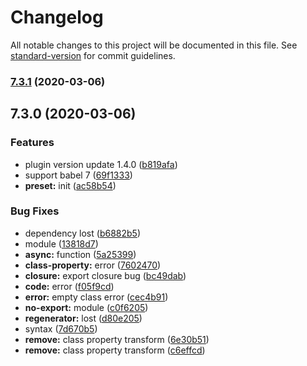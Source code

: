 # Changelog

All notable changes to this project will be documented in this file. See [standard-version](https://github.com/conventional-changelog/standard-version) for commit guidelines.

### [7.3.1](https://github.com/ui5-next/babel-plugin-ui5-next/compare/v7.3.0...v7.3.1) (2020-03-06)

## 7.3.0 (2020-03-06)


### Features

* plugin version update 1.4.0 ([b819afa](https://github.com/ui5-next/babel-plugin-ui5-next/commit/b819afad68bd6c37d8c9f870fe1387fd1af54add))
* support babel 7 ([69f1333](https://github.com/ui5-next/babel-plugin-ui5-next/commit/69f13336a18e8e59f7643e5b57bb8680467c12e0))
* **preset:** init ([ac58b54](https://github.com/ui5-next/babel-plugin-ui5-next/commit/ac58b54447b34b3d373f64ad9ce6825cbe2828b8))


### Bug Fixes

* dependency lost ([b6882b5](https://github.com/ui5-next/babel-plugin-ui5-next/commit/b6882b550328f831f618961c63b1c5512ddc4437))
* module ([13818d7](https://github.com/ui5-next/babel-plugin-ui5-next/commit/13818d787be3da488042aba122fca7ebc0c23ab2))
* **async:** function ([5a25399](https://github.com/ui5-next/babel-plugin-ui5-next/commit/5a253994b97a2d33d5068e06fbfa96a1695682fe))
* **class-property:** error ([7602470](https://github.com/ui5-next/babel-plugin-ui5-next/commit/7602470ef111653f3dd85c7920f99fab21811c17))
* **closure:** export closure bug ([bc49dab](https://github.com/ui5-next/babel-plugin-ui5-next/commit/bc49dabcfd66b931971e4fb6119eab2424a55f5a))
* **code:** error ([f05f9cd](https://github.com/ui5-next/babel-plugin-ui5-next/commit/f05f9cd6cc83e718099603fc10591bde9a904f8f))
* **error:** empty class error ([cec4b91](https://github.com/ui5-next/babel-plugin-ui5-next/commit/cec4b915fcf0fd77a6466fcb81407ae48e33a40c))
* **no-export:** module ([c0f6205](https://github.com/ui5-next/babel-plugin-ui5-next/commit/c0f6205530df4a1e5d1bdba8a6cecacc9e0dc23d))
* **regenerator:** lost ([d80e205](https://github.com/ui5-next/babel-plugin-ui5-next/commit/d80e20518f568b2b978938861162acb9d8813796))
* syntax ([7d670b5](https://github.com/ui5-next/babel-plugin-ui5-next/commit/7d670b5dc94399bff8895316a6f8612ea78a9cb9))
* **remove:** class property transform ([6e30b51](https://github.com/ui5-next/babel-plugin-ui5-next/commit/6e30b515b270b327dda55ca2959320309e556413))
* **remove:** class property transform ([c6effcd](https://github.com/ui5-next/babel-plugin-ui5-next/commit/c6effcd6d483a5e80a7cc7c65644a3291ffd196b))
